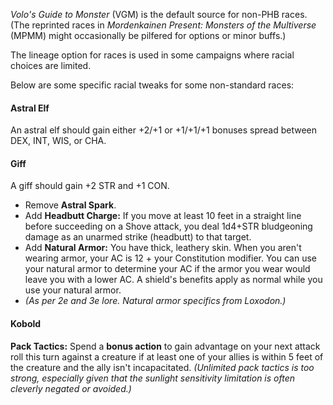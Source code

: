 *Volo's Guide to Monster* (VGM) is the default source for non-PHB races. (The reprinted races in *Mordenkainen Present: Monsters of the Multiverse* (MPMM) might occasionally be pilfered for options or minor buffs.)

The lineage option for races is used in some campaigns where racial choices are limited.

<!--
Or can do only two +1s (instead of 3)
Or everyone gets a PHB feat at level 1, which you can spend on Customized Lineage
-->

Below are some specific racial tweaks for some non-standard races:

#### Astral Elf
An astral elf should gain either +2/+1 or +1/+1/+1 bonuses spread between DEX, INT, WIS, or CHA.

#### Giff
A giff should gain +2 STR and +1 CON.

+ Remove **Astral Spark**.
+ Add **Headbutt Charge:** If you move at least 10 feet in a straight line before succeeding on a Shove attack, you deal 1d4+STR bludgeoning damage as an unarmed strike (headbutt) to that target.
+ Add **Natural Armor:** You have thick, leathery skin. When you aren't wearing armor, your AC is 12 + your Constitution modifier. You can use your natural armor to determine your AC if the armor you wear would leave you with a lower AC. A shield's benefits apply as normal while you use your natural armor.
+ *(As per 2e and 3e lore. Natural armor specifics from Loxodon.)*

#### Kobold
**Pack Tactics:** Spend a **bonus action** to gain advantage on your next attack roll this turn against a creature if at least one of your allies is within 5 feet of the creature and the ally isn't incapacitated.  *(Unlimited pack tactics is too strong, especially given that the sunlight sensitivity limitation is often cleverly negated or avoided.)*
